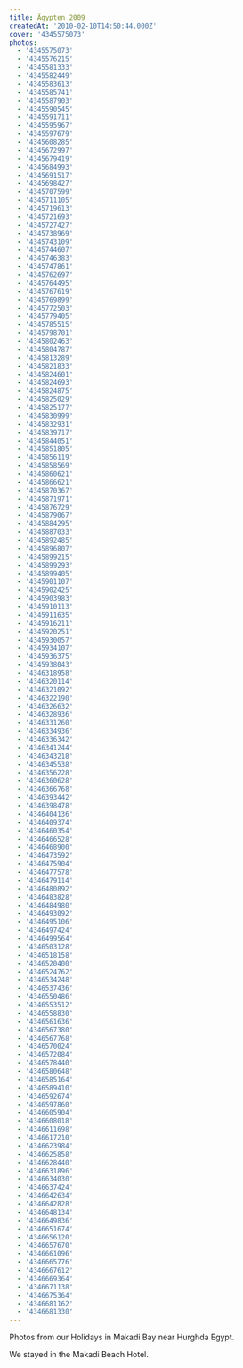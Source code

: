```yaml
---
title: Ägypten 2009
createdAt: '2010-02-10T14:50:44.000Z'
cover: '4345575073'
photos:
  - '4345575073'
  - '4345576215'
  - '4345581333'
  - '4345582449'
  - '4345583613'
  - '4345585741'
  - '4345587903'
  - '4345590545'
  - '4345591711'
  - '4345595967'
  - '4345597679'
  - '4345608285'
  - '4345672997'
  - '4345679419'
  - '4345684993'
  - '4345691517'
  - '4345698427'
  - '4345707599'
  - '4345711105'
  - '4345719613'
  - '4345721693'
  - '4345727427'
  - '4345738969'
  - '4345743109'
  - '4345744607'
  - '4345746383'
  - '4345747861'
  - '4345762697'
  - '4345764495'
  - '4345767619'
  - '4345769899'
  - '4345772503'
  - '4345779405'
  - '4345785515'
  - '4345798701'
  - '4345802463'
  - '4345804787'
  - '4345813289'
  - '4345821833'
  - '4345824601'
  - '4345824693'
  - '4345824875'
  - '4345825029'
  - '4345825177'
  - '4345830999'
  - '4345832931'
  - '4345839717'
  - '4345844051'
  - '4345851805'
  - '4345856119'
  - '4345858569'
  - '4345860621'
  - '4345866621'
  - '4345870367'
  - '4345871971'
  - '4345876729'
  - '4345879067'
  - '4345884295'
  - '4345887033'
  - '4345892485'
  - '4345896807'
  - '4345899215'
  - '4345899293'
  - '4345899405'
  - '4345901107'
  - '4345902425'
  - '4345903983'
  - '4345910113'
  - '4345911635'
  - '4345916211'
  - '4345920251'
  - '4345930057'
  - '4345934107'
  - '4345936375'
  - '4345938043'
  - '4346318958'
  - '4346320114'
  - '4346321092'
  - '4346322190'
  - '4346326632'
  - '4346328936'
  - '4346331260'
  - '4346334936'
  - '4346336342'
  - '4346341244'
  - '4346343218'
  - '4346345538'
  - '4346356228'
  - '4346360628'
  - '4346366768'
  - '4346393442'
  - '4346398478'
  - '4346404136'
  - '4346409374'
  - '4346460354'
  - '4346466528'
  - '4346468900'
  - '4346473592'
  - '4346475904'
  - '4346477578'
  - '4346479114'
  - '4346480892'
  - '4346483828'
  - '4346484980'
  - '4346493092'
  - '4346495106'
  - '4346497424'
  - '4346499564'
  - '4346503128'
  - '4346518158'
  - '4346520400'
  - '4346524762'
  - '4346534248'
  - '4346537436'
  - '4346550486'
  - '4346553512'
  - '4346558830'
  - '4346561636'
  - '4346567380'
  - '4346567768'
  - '4346570024'
  - '4346572084'
  - '4346578440'
  - '4346580648'
  - '4346585164'
  - '4346589410'
  - '4346592674'
  - '4346597860'
  - '4346605904'
  - '4346608018'
  - '4346611698'
  - '4346617210'
  - '4346623984'
  - '4346625858'
  - '4346628440'
  - '4346631896'
  - '4346634030'
  - '4346637424'
  - '4346642634'
  - '4346642828'
  - '4346648134'
  - '4346649836'
  - '4346651674'
  - '4346656120'
  - '4346657670'
  - '4346661096'
  - '4346665776'
  - '4346667612'
  - '4346669364'
  - '4346671138'
  - '4346675364'
  - '4346681162'
  - '4346681330'
---
```


Photos from our Holidays in Makadi Bay near Hurghda Egypt.

We stayed in the Makadi Beach Hotel.